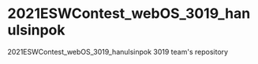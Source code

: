 # 2021ESWContest_webOS_3019_hanulsinpok
2021ESWContest_webOS_3019_hanulsinpok
3019 team's repository
